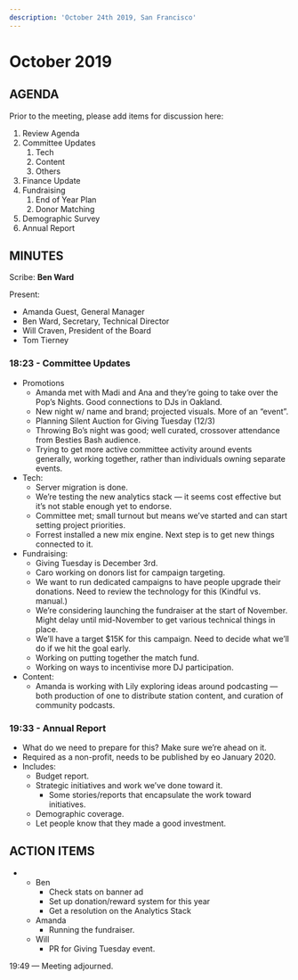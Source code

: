 ```yaml
---
description: 'October 24th 2019, San Francisco'
---
```


# October 2019

## AGENDA

Prior to the meeting, please add items for discussion here:

1. Review Agenda
2. Committee Updates
   1. Tech
   2. Content
   3. Others
3. Finance Update
4. Fundraising
   1. End of Year Plan
   2. Donor Matching
5. Demographic Survey
6. Annual Report

## MINUTES

Scribe: **Ben Ward**

Present:

* Amanda Guest, General Manager
* Ben Ward, Secretary, Technical Director
* Will Craven, President of the Board
* Tom Tierney

### 18:23 - Committee Updates

* Promotions
  * Amanda met with Madi and Ana and they’re going to take over the Pop’s Nights. Good connections to DJs in Oakland.
  * New night w/ name and brand; projected visuals. More of an “event”.
  * Planning Silent Auction for Giving Tuesday \(12/3\)
  * Throwing Bo’s night was good; well curated, crossover attendance from Besties Bash audience.
  * Trying to get more active committee activity around events generally, working together, rather than individuals owning separate events.
* Tech:
  * Server migration is done.
  * We’re testing the new analytics stack  — it seems cost effective but it’s not stable enough yet to endorse.
  * Committee met; small turnout but means we’ve started and can start setting project priorities.
  * Forrest installed a new mix engine. Next step is to get new things connected to it.
* Fundraising:
  * Giving Tuesday is December 3rd.
  * Caro working on donors list for campaign targeting.
  * We want to run dedicated campaigns to have people upgrade their donations. Need to review the technology for this \(Kindful vs. manual.\)
  * We’re considering launching the fundraiser at the start of November. Might delay until mid-November to get various technical things in place.
  * We’ll have a target $15K for this campaign. Need to decide what we’ll do if we hit the goal early.
  * Working on putting together the match fund.
  * Working on ways to incentivise more DJ participation.
* Content:
  * Amanda is working with Lily exploring ideas around podcasting — both production of one to distribute station content, and curation of community podcasts.

### 19:33 - Annual Report

* What do we need to prepare for this? Make sure we’re ahead on it.
* Required as a non-profit, needs to be published by eo January 2020.
* Includes:
  * Budget report.
  * Strategic initiatives and work we’ve done toward it.
    * Some stories/reports that encapsulate the work toward initiatives.
  * Demographic coverage.
  * Let people know that they made a good investment.

## **ACTION ITEMS**

* * Ben
    * Check stats on banner ad
    * Set up donation/reward system for this year
    * Get a resolution on the Analytics Stack
  * Amanda
    * Running the fundraiser.
  * Will
    * PR for Giving Tuesday event.

19:49 — Meeting adjourned.

